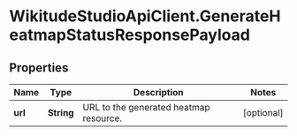 # WikitudeStudioApiClient.GenerateHeatmapStatusResponsePayload

## Properties
Name | Type | Description | Notes
------------ | ------------- | ------------- | -------------
**url** | **String** | URL to the generated heatmap resource. | [optional] 


